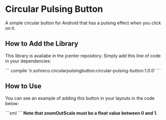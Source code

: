 <h1>Circular Pulsing Button</h1>
<p>A simple circular button for Android that has a pulsing effect when you click on it.</p>
<h2>How to Add the Library</h2>
<p>This library is availabe in the jcenter repository. Simply add this line of code in your dependencies:</p>
```
compile 'ir.sohreco.circularpulsingbutton:circular-pulsing-button:1.0.0'
```
<h2>How to Use</h2>
<p>You can see an example of adding this button in your layouts in the code below:</p>
```xml
<ir.sohreco.circularpulsingbutton.CircularPulsingButton
        android:id="@+id/cpb"
        android:layout_width="100dp"
        android:layout_height="100dp"
        app:cpb_text="Click Me!"
        app:cpb_color="@color/colorAccent"
        app:cpb_textColor="#FFFF"
        app:cpb_zoomOutScale="0.8"/>
```
<b>Note that zoomOutScale must be a float value between 0 and 1.</b>
